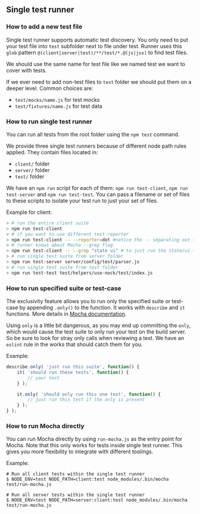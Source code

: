 ## Single test runner

### How to add a new test file

Single test runner supports automatic test discovery. You only need to put your test file into `test` subfolder next to file under test.
Runner uses this `glob` pattern `@(client|server|test)/**/test/*.@(js|jsx)` to find test files.

We should use the same name for test file like we named test we want to cover with tests.

If we ever need to add non-test files to `test` folder we should put them on a deeper level. Common choices are:
* `test/mocks/name.js` for test mocks
* `test/fixtures/name.js` for test data

### How to run single test runner

You can run all tests from the root folder using the `npm test` command.

We provide three single test runners because of different node path rules applied. They contain files located in:
* `client/` folder
* `server/` folder
* `test/` folder

We have an `npm run` script for each of them: `npm run test-client`, `npm run test-server` and `npm run test-test`. You can pass a filename or set of files to these scripts to isolate your test run to just your set of files.

Example for client:

```bash
> # run the entire client suite
> npm run test-client
> # if you want to use different test reporter
> npm run test-client -- --reporter=dot #notice the -- separating out the params to pass to the runner
> # runner knows about Mocha --grep flag
> npm run test-client -- --grep "state ui" # to just run the state/ui tests
> # run single test suite from server folder
> npm run test-server server/config/test/parser.js
> # run single test suite from test folder
> npm run test-test test/helpers/use-nock/test/index.js
```

### How to run specified suite or test-case

The exclusivity feature allows you to run only the specified suite or test-case by appending `.only()` to the function.
It works with `describe` and `it` functions. More details in [Mocha documentation](https://mochajs.org/#exclusive-tests).

Using `only` is a little bit dangerous, as you may end up committing the `only`, which would cause the test suite to only run your test on the build server. So be sure to look for stray only calls when reviewing a test. We have an `eslint` rule in the works that should catch them for you.

Example:

```js
describe.only( 'just run this suite', function() {
	it( 'should run these tests', function() {
		// your test
	} );

	it.only( 'should only run this one test', function() {
		// just run this test if the only is present
	} );
} );
```

### How to run Mocha directly

You can run Mocha directly by using `run-mocha.js` as the entry point for Mocha. Note that this only works for tests 
inside single test runner. This gives you more flexibility to integrate with different toolings.

Example:
```shell
# Run all client tests within the single test runner
$ NODE_ENV=test NODE_PATH=client:test node_modules/.bin/mocha test/run-mocha.js 

# Run all server tests within the single test runner
$ NODE_ENV=test NODE_PATH=server:client:test node_modules/.bin/mocha test/run-mocha.js
```
